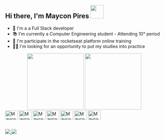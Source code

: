 ## Hi there, I'm Maycon Pires <img src="https://media.giphy.com/media/U4FhLNfZiY0ZY6bnEs/giphy.gif" width="42" height="42" />



- 🌱 I'm a a Full Stack developer
- 📚 I'm currently a Computer Engineering student - Attending 10° period
- 🚀 I'm participate in the rocketseat platform online training
- 👨‍💻 I'm looking for an opportunity to put my studies into practice

<div align="center">
  <img height="180em" src="https://github-readme-stats.vercel.app/api?username=MayconPiresDev&show_icons=true&theme=jolly">
  <img height="180em" src="https://github-readme-stats.vercel.app/api/top-langs/?username=MayconPiresDev&layout=compact&theme=jolly"/>
</div>


<div style="display: inline_block">
  <img align="center" alt="MayconPires-exe-Js" height="30" width="40" src="https://cdn.jsdelivr.net/gh/devicons/devicon/icons/javascript/javascript-original.svg">
  <img align="center" alt="MayconPires-exe-Ts" height="30" width="40" src="https://cdn.jsdelivr.net/gh/devicons/devicon/icons/typescript/typescript-original.svg">
  <img align="center" alt="MayconPires-exe-Elixir" height="30" width="40" src="https://cdn.jsdelivr.net/gh/devicons/devicon/icons/elixir/elixir-original.svg">
  <img align="center" alt="MayconPires-exe-NodeJs" height="30" width="40" src="https://cdn.jsdelivr.net/gh/devicons/devicon/icons/nodejs/nodejs-original.svg">
  <img align="center" alt="MayconPires-exe-React" height="30" width="40" src="https://cdn.jsdelivr.net/gh/devicons/devicon/icons/react/react-original.svg">
  <img align="center" alt="MayconPires-exe-HTML" height="30" width="40" src="https://cdn.jsdelivr.net/gh/devicons/devicon/icons/html5/html5-original.svg">
  <img align="center" alt="MayconPires-exe-CSS" height="30" width="40" src="https://cdn.jsdelivr.net/gh/devicons/devicon/icons/css3/css3-original.svg">
</div>

##

<div>
  <a href="https://www.linkedin.com/in/maycon-pires-8893b519b/" target="_blank"><img src="https://img.shields.io/badge/-LinkedIn-%230077B5?style=for-the-badge&logo=linkedin&logoColor=white" target="_blank">
  </a>
  <a href="mailto:piresmaycon4@gmail.com"><img src="https://img.shields.io/badge/-Gmail-%23333?style=for-the-badge&logo=gmail&logoColor=white"target="_blank">   </a>
</div>

